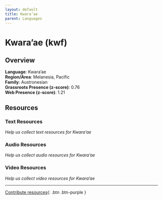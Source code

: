 ```yaml
---
layout: default
title: Kwara’ae
parent: Languages
---
```


# Kwara’ae (kwf)

## Overview

**Language**: Kwara’ae  
**Region/Area**: Melanesia, Pacific  
**Family**: Austronesian  
**Grassroots Presence (z-score)**: 0.76  
**Web Presence (z-score)**: 1.21  

## Resources

### Text Resources
*Help us collect text resources for Kwara’ae*

### Audio Resources
*Help us collect audio resources for Kwara’ae*

### Video Resources
*Help us collect video resources for Kwara’ae*

---

[Contribute resources](https://forms.office.com/e/1SfLJx3u1r){: .btn .btn-purple }

